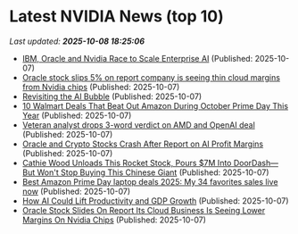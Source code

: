 # Latest NVIDIA News (top 10)
_Last updated: **2025-10-08 18:25:06**_

- [IBM, Oracle and Nvidia Race to Scale Enterprise AI](http://www.pymnts.com/artificial-intelligence-2/2025/ibm-oracle-and-nvidia-race-to-scale-enterprise-ai/) (Published: 2025-10-07)
- [Oracle stock slips 5% on report company is seeing thin cloud margins from Nvidia chips](https://biztoc.com/x/5d7756a3814f5441) (Published: 2025-10-07)
- [Revisiting the AI Bubble](https://danielmiessler.com/blog/revisiting-the-ai-bubble?utm_source=rss&utm_medium=feed&utm_campaign=website) (Published: 2025-10-07)
- [10 Walmart Deals That Beat Out Amazon During October Prime Day This Year](https://www.ign.com/articles/walmart-deals-october-prime-day-sale-2025) (Published: 2025-10-07)
- [Veteran analyst drops 3-word verdict on AMD and OpenAI deal](https://www.thestreet.com/technology/veteran-analyst-drops-3-word-verdict-on-amd-and-openai-deal) (Published: 2025-10-07)
- [Oracle and Crypto Stocks Crash After Report on AI Profit Margins](https://beincrypto.com/oracle-ai-crash-crypto-bubble-circular-finance/) (Published: 2025-10-07)
- [Cathie Wood Unloads This Rocket Stock, Pours $7M Into DoorDash—But Won't Stop Buying This Chinese Giant](https://finance.yahoo.com/news/cathie-wood-unloads-rocket-stock-180038838.html) (Published: 2025-10-07)
- [Best Amazon Prime Day laptop deals 2025: My 34 favorites sales live now](https://www.zdnet.com/article/amazon-prime-day-laptop-deals-10-7-2025/) (Published: 2025-10-07)
- [How AI Could Lift Productivity and GDP Growth](https://knowledge.wharton.upenn.edu/article/how-ai-could-lift-productivity-and-gdp-growth/) (Published: 2025-10-07)
- [Oracle Stock Slides On Report Its Cloud Business Is Seeing Lower Margins On Nvidia Chips](https://biztoc.com/x/18dd184307365762) (Published: 2025-10-07)
